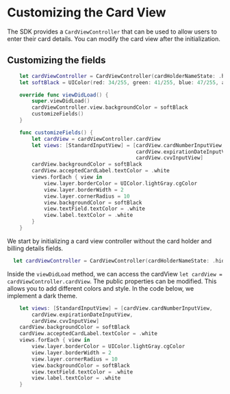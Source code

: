 # Customizing the Card View

The SDK provides a `CardViewController` that can be used to allow users to enter their card details.
You can modify the card view after the initialization.

## Customizing the fields

```swift
    let cardViewController = CardViewController(cardHolderNameState: .hidden, billingDetailsState: .hidden)
    let softBlack = UIColor(red: 34/255, green: 41/255, blue: 47/255, alpha: 1)

    override func viewDidLoad() {
        super.viewDidLoad()
        cardViewController.view.backgroundColor = softBlack
        customizeFields()
    }

    func customizeFields() {
        let cardView = cardViewController.cardView
        let views: [StandardInputView] = [cardView.cardNumberInputView,
                                          cardView.expirationDateInputView,
                                          cardView.cvvInputView]
        cardView.backgroundColor = softBlack
        cardView.acceptedCardLabel.textColor = .white
        views.forEach { view in
            view.layer.borderColor = UIColor.lightGray.cgColor
            view.layer.borderWidth = 2
            view.layer.cornerRadius = 10
            view.backgroundColor = softBlack
            view.textField.textColor = .white
            view.label.textColor = .white
        }
    }
```

We start by initializing a card view controller without the card holder and billing details fields.

```swift
  let cardViewController = CardViewController(cardHolderNameState: .hidden, billingDetailsState: .hidden)
```

Inside the `viewDidLoad` method, we can access the cardView `let cardView = cardViewController.cardView`.
The public properties can be modified. This allows you to add different colors and style. In the code below, we implement a dark theme.

```swift
    let views: [StandardInputView] = [cardView.cardNumberInputView,
        cardView.expirationDateInputView,
        cardView.cvvInputView]
    cardView.backgroundColor = softBlack
    cardView.acceptedCardLabel.textColor = .white
    views.forEach { view in
        view.layer.borderColor = UIColor.lightGray.cgColor
        view.layer.borderWidth = 2
        view.layer.cornerRadius = 10
        view.backgroundColor = softBlack
        view.textField.textColor = .white
        view.label.textColor = .white
    }
```

